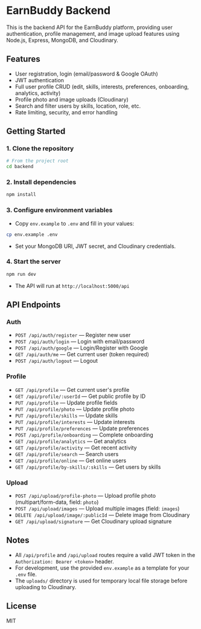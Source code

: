 # EarnBuddy Backend

This is the backend API for the EarnBuddy platform, providing user authentication, profile management, and image upload features using Node.js, Express, MongoDB, and Cloudinary.

## Features
- User registration, login (email/password & Google OAuth)
- JWT authentication
- Full user profile CRUD (edit, skills, interests, preferences, onboarding, analytics, activity)
- Profile photo and image uploads (Cloudinary)
- Search and filter users by skills, location, role, etc.
- Rate limiting, security, and error handling

## Getting Started

### 1. Clone the repository
```bash
# From the project root
cd backend
```

### 2. Install dependencies
```bash
npm install
```

### 3. Configure environment variables
- Copy `env.example` to `.env` and fill in your values:
```bash
cp env.example .env
```
- Set your MongoDB URI, JWT secret, and Cloudinary credentials.

### 4. Start the server
```bash
npm run dev
```
- The API will run at `http://localhost:5000/api`

## API Endpoints

### Auth
- `POST /api/auth/register` — Register new user
- `POST /api/auth/login` — Login with email/password
- `POST /api/auth/google` — Login/Register with Google
- `GET /api/auth/me` — Get current user (token required)
- `POST /api/auth/logout` — Logout

### Profile
- `GET /api/profile` — Get current user's profile
- `GET /api/profile/:userId` — Get public profile by ID
- `PUT /api/profile` — Update profile fields
- `PUT /api/profile/photo` — Update profile photo
- `PUT /api/profile/skills` — Update skills
- `PUT /api/profile/interests` — Update interests
- `PUT /api/profile/preferences` — Update preferences
- `POST /api/profile/onboarding` — Complete onboarding
- `GET /api/profile/analytics` — Get analytics
- `GET /api/profile/activity` — Get recent activity
- `GET /api/profile/search` — Search users
- `GET /api/profile/online` — Get online users
- `GET /api/profile/by-skills/:skills` — Get users by skills

### Upload
- `POST /api/upload/profile-photo` — Upload profile photo (multipart/form-data, field: `photo`)
- `POST /api/upload/images` — Upload multiple images (field: `images`)
- `DELETE /api/upload/image/:publicId` — Delete image from Cloudinary
- `GET /api/upload/signature` — Get Cloudinary upload signature

## Notes
- All `/api/profile` and `/api/upload` routes require a valid JWT token in the `Authorization: Bearer <token>` header.
- For development, use the provided `env.example` as a template for your `.env` file.
- The `uploads/` directory is used for temporary local file storage before uploading to Cloudinary.

## License
MIT